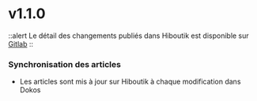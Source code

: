 # v1.1.0

::alert
Le détail des changements publiés dans Hiboutik est disponible sur [Gitlab](https://gitlab.com/dokos/hiboutik/-/releases/v1.1.0)
::

### Synchronisation des articles

- Les articles sont mis à jour sur Hiboutik à chaque modification dans Dokos
